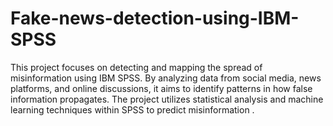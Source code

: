 # Fake-news-detection-using-IBM-SPSS
This project focuses on detecting and mapping the spread of misinformation using IBM SPSS. By analyzing data from social media, news platforms, and online discussions, it aims to identify patterns in how false information propagates. The project utilizes statistical analysis and machine learning techniques within SPSS to predict misinformation .
